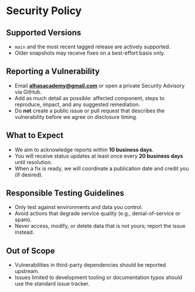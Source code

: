 # Security Policy

## Supported Versions
- `main` and the most recent tagged release are actively supported.
- Older snapshots may receive fixes on a best-effort basis only.

## Reporting a Vulnerability
- Email **alhasacademy@gmail.com** or open a private Security Advisory via GitHub.
- Add as much detail as possible: affected component, steps to reproduce, impact, and any suggested remediation.
- Do **not** create a public issue or pull request that describes the vulnerability before we agree on disclosure timing.

## What to Expect
- We aim to acknowledge reports within **10 business days**.
- You will receive status updates at least once every **20 business days** until resolution.
- When a fix is ready, we will coordinate a publication date and credit you (if desired).

## Responsible Testing Guidelines
- Only test against environments and data you control.
- Avoid actions that degrade service quality (e.g., denial-of-service or spam).
- Never access, modify, or delete data that is not yours; report the issue instead.

## Out of Scope
- Vulnerabilities in third-party dependencies should be reported upstream.
- Issues limited to development tooling or documentation typos should use the standard issue tracker.

